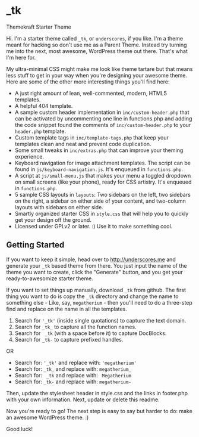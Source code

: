 _tk
===

Themekraft Starter Theme


Hi. I'm a starter theme called `_tk`, or `underscores`, if you like. I'm a theme meant for hacking so don't use me as a Parent Theme. Instead try turning me into the next, most awesome, WordPress theme out there. That's what I'm here for.

My ultra-minimal CSS might make me look like theme tartare but that means less stuff to get in your way when you're designing your awesome theme. Here are some of the other more interesting things you'll find here:

* A just right amount of lean, well-commented, modern, HTML5 templates.
* A helpful 404 template.
* A sample custom header implementation in `inc/custom-header.php` that can be activated by uncommenting one line in functions.php and adding the code snippet found the comments of `inc/custom-header.php` to your `header.php` template.
* Custom template tags in `inc/template-tags.php` that keep your templates clean and neat and prevent code duplication.
* Some small tweaks in `inc/extras.php` that can improve your theming experience.
* Keyboard navigation for image attachment templates. The script can be found in `js/keyboard-navigation.js`. It's enqueued in `functions.php`.
* A script at `js/small-menu.js` that makes your menu a toggled dropdown on small screens (like your phone), ready for CSS artistry. It's enqueued in `functions.php`.
* 5 sample CSS layouts in `layouts`: Two sidebars on the left, two sidebars on the right, a sidebar on either side of your content, and two-column layouts with sidebars on either side.
* Smartly organized starter CSS in `style.css` that will help you to quickly get your design off the ground.
* Licensed under GPLv2 or later. :) Use it to make something cool.

Getting Started
---------------

If you want to keep it simple, head over to http://underscores.me and generate your `_tk` based theme from there. You just input the name of the theme you want to create, click the "Generate" button, and you get your ready-to-awesomize starter theme.

If you want to set things up manually, download `_tk` from github. The first thing you want to do is copy the `_tk` directory and change the name to something else - Like, say, `megatherium` - then you'll need to do a three-step find and replace on the name in all the templates.

1. Search for `'_tk'` (inside single quotations) to capture the text domain.
2. Search for `_tk_` to capture all the function names.
3. Search for <code>&nbsp;_tk</code> (with a space before it) to capture DocBlocks.
4. Search for `_tk-` to capture prefixed handles.

OR

* Search for: `'_tk'` and replace with: `'megatherium'`
* Search for: `_tk_` and replace with: `megatherium_`
* Search for: <code>&nbsp;_tk</code> and replace with: <code>&nbsp;Megatherium</code>
* Search for: `_tk-` and replace with: `megatherium-`

Then, update the stylesheet header in style.css and the links in footer.php with your own information. Next, update or delete this readme.

Now you're ready to go! The next step is easy to say but harder to do: make an awesome WordPress theme. :)

Good luck!
